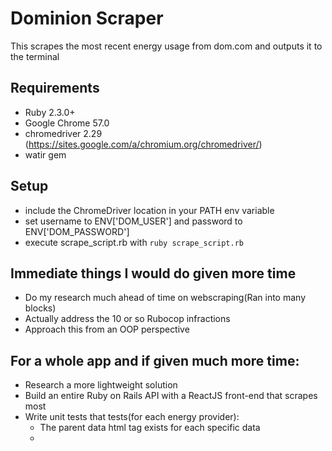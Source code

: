 # Dominion Scraper
This scrapes the most recent energy usage from dom.com and outputs it to the terminal

## Requirements
- Ruby 2.3.0+
- Google Chrome 57.0
- chromedriver 2.29
(https://sites.google.com/a/chromium.org/chromedriver/)
- watir gem

## Setup
- include the ChromeDriver location in your PATH env variable
- set username to ENV['DOM_USER'] and password to ENV['DOM_PASSWORD']
- execute scrape_script.rb with `ruby scrape_script.rb`


## Immediate things I would do given more time
- Do my research much ahead of time on webscraping(Ran into many blocks)
- Actually address the 10 or so Rubocop infractions
- Approach this from an OOP perspective

## For a whole app and if given much more time:
- Research a more lightweight solution
- Build an entire Ruby on Rails API with a ReactJS front-end that scrapes most
- Write unit tests that tests(for each energy provider):
	- The parent data html tag exists for each specific data
	- 
